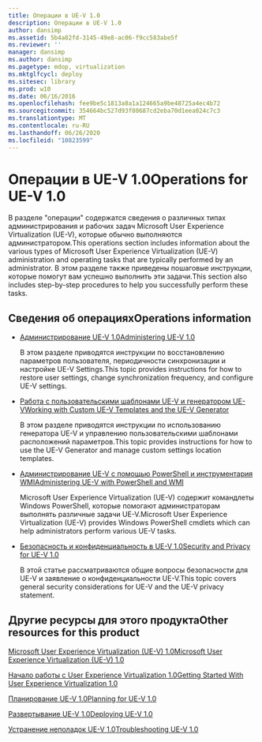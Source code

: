 ```yaml
---
title: Операции в UE-V 1.0
description: Операции в UE-V 1.0
author: dansimp
ms.assetid: 5b4a82fd-3145-49e8-ac06-f9cc583abe5f
ms.reviewer: ''
manager: dansimp
ms.author: dansimp
ms.pagetype: mdop, virtualization
ms.mktglfcycl: deploy
ms.sitesec: library
ms.prod: w10
ms.date: 06/16/2016
ms.openlocfilehash: fee9be5c1813a8a1a124665a9be48725a4ec4b72
ms.sourcegitcommit: 354664bc527d93f80687cd2eba70d1eea024c7c3
ms.translationtype: MT
ms.contentlocale: ru-RU
ms.lasthandoff: 06/26/2020
ms.locfileid: "10823599"
---
```

# <span data-ttu-id="18022-103">Операции в UE-V 1.0</span><span class="sxs-lookup"><span data-stu-id="18022-103">Operations for UE-V 1.0</span></span>


<span data-ttu-id="18022-104">В разделе "операции" содержатся сведения о различных типах администрирования и рабочих задач Microsoft User Experience Virtualization (UE-V), которые обычно выполняются администратором.</span><span class="sxs-lookup"><span data-stu-id="18022-104">This operations section includes information about the various types of Microsoft User Experience Virtualization (UE-V) administration and operating tasks that are typically performed by an administrator.</span></span> <span data-ttu-id="18022-105">В этом разделе также приведены пошаговые инструкции, которые помогут вам успешно выполнить эти задачи.</span><span class="sxs-lookup"><span data-stu-id="18022-105">This section also includes step-by-step procedures to help you successfully perform these tasks.</span></span>

## <span data-ttu-id="18022-106">Сведения об операциях</span><span class="sxs-lookup"><span data-stu-id="18022-106">Operations information</span></span>


-   [<span data-ttu-id="18022-107">Администрирование UE-V 1.0</span><span class="sxs-lookup"><span data-stu-id="18022-107">Administering UE-V 1.0</span></span>](administering-ue-v-10.md)

    <span data-ttu-id="18022-108">В этом разделе приводятся инструкции по восстановлению параметров пользователя, периодичности синхронизации и настройке UE-V Settings.</span><span class="sxs-lookup"><span data-stu-id="18022-108">This topic provides instructions for how to restore user settings, change synchronization frequency, and configure UE-V settings.</span></span>

-   [<span data-ttu-id="18022-109">Работа с пользовательскими шаблонами UE-V и генератором UE-V</span><span class="sxs-lookup"><span data-stu-id="18022-109">Working with Custom UE-V Templates and the UE-V Generator</span></span>](working-with-custom-ue-v-templates-and-the-ue-v-generator.md)

    <span data-ttu-id="18022-110">В этом разделе приводятся инструкции по использованию генератора UE-V и управлению пользовательскими шаблонами расположений параметров.</span><span class="sxs-lookup"><span data-stu-id="18022-110">This topic provides instructions for how to use the UE-V Generator and manage custom settings location templates.</span></span>

-   [<span data-ttu-id="18022-111">Администрирование UE-V с помощью PowerShell и инструментария WMI</span><span class="sxs-lookup"><span data-stu-id="18022-111">Administering UE-V with PowerShell and WMI</span></span>](administering-ue-v-with-powershell-and-wmi.md)

    <span data-ttu-id="18022-112">Microsoft User Experience Virtualization (UE-V) содержит командлеты Windows PowerShell, которые помогают администраторам выполнять различные задачи UE-V.</span><span class="sxs-lookup"><span data-stu-id="18022-112">Microsoft User Experience Virtualization (UE-V) provides Windows PowerShell cmdlets which can help administrators perform various UE-V tasks.</span></span>

-   [<span data-ttu-id="18022-113">Безопасность и конфиденциальность в UE-V 1.0</span><span class="sxs-lookup"><span data-stu-id="18022-113">Security and Privacy for UE-V 1.0</span></span>](security-and-privacy-for-ue-v-10.md)

    <span data-ttu-id="18022-114">В этой статье рассматриваются общие вопросы безопасности для UE-V и заявление о конфиденциальности UE-V.</span><span class="sxs-lookup"><span data-stu-id="18022-114">This topic covers general security considerations for UE-V and the UE-V privacy statement.</span></span>

## <span data-ttu-id="18022-115">Другие ресурсы для этого продукта</span><span class="sxs-lookup"><span data-stu-id="18022-115">Other resources for this product</span></span>


[<span data-ttu-id="18022-116">Microsoft User Experience Virtualization (UE-V) 1.0</span><span class="sxs-lookup"><span data-stu-id="18022-116">Microsoft User Experience Virtualization (UE-V) 1.0</span></span>](index.md)

[<span data-ttu-id="18022-117">Начало работы с User Experience Virtualization 1.0</span><span class="sxs-lookup"><span data-stu-id="18022-117">Getting Started With User Experience Virtualization 1.0</span></span>](getting-started-with-user-experience-virtualization-10.md)

[<span data-ttu-id="18022-118">Планирование UE-V 1.0</span><span class="sxs-lookup"><span data-stu-id="18022-118">Planning for UE-V 1.0</span></span>](planning-for-ue-v-10.md)

[<span data-ttu-id="18022-119">Развертывание UE-V 1.0</span><span class="sxs-lookup"><span data-stu-id="18022-119">Deploying UE-V 1.0</span></span>](deploying-ue-v-10.md)

[<span data-ttu-id="18022-120">Устранение неполадок UE-V 1.0</span><span class="sxs-lookup"><span data-stu-id="18022-120">Troubleshooting UE-V 1.0</span></span>](troubleshooting-ue-v-10.md)

 

 





